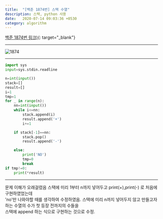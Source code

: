 ```yaml
---
title:  "[백준 1874번] 스택 수열"
description: 스택, python 사용
date:   2020-07-14 09:03:36 +0530
category: algorithm
---
```


[백준 1874번 링크)](https://www.acmicpc.net/problem/1874){: target="_blank"}
***  
![1874](https://user-images.githubusercontent.com/26339800/87868429-5da9a180-c9d0-11ea-8028-54a56bd4b0ac.JPG)

***  
```python  
import sys
input=sys.stdin.readline

n=int(input())
stack=[]
result=[]
i=1
tmp=1
for _ in range(n):
    nn=int(input())
    while i<=nn:
        stack.append(i)
        result.append('+')
        i+=1

    if stack[-1]==nn:
        stack.pop()
        result.append('-')

    else:
        print('NO')
        tmp=0
        break
if tmp!=0:
    print(*result)
```
***  
문제 이해가 오래걸렸음
스택에 미리 1부터 n까지 넣어두고 print(+),print(-) 로 처음에 구현하였었는데  
'no'만 나와야할 때를 생각하여 수정하였음.
스택에 미리 n까지 넣어두지 않고 만들고자 하는 수열의 수가 첫 등장 전까지의 수들을  
스택에 append 하는 식으로 구현하는 것으로 수정.
